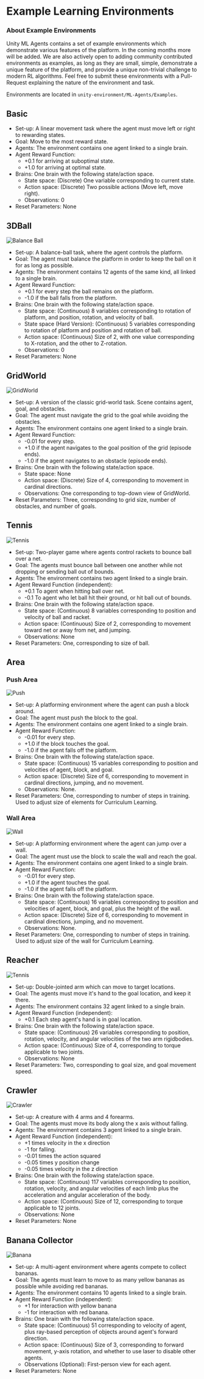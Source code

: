 # Example Learning Environments

### About Example Environments
Unity ML Agents contains a set of example environments which demonstrate various features of the platform. In the coming months more will be added. We are also actively open to adding community contributed environments as examples, as long as they are small, simple, demonstrate a unique feature of the platform, and provide a unique non-trivial challenge to modern RL algorithms. Feel free to submit these environments with a Pull-Request explaining the nature of the environment and task. 

Environments are located in `unity-environment/ML-Agents/Examples`.

## Basic

* Set-up: A linear movement task where the agent must move left or right to rewarding states.
* Goal: Move to the most reward state.
* Agents: The environment contains one agent linked to a single brain.
* Agent Reward Function: 
    * +0.1 for arriving at suboptimal state.
    * +1.0 for arriving at optimal state.
* Brains: One brain with the following state/action space.
    * State space: (Discrete) One variable corresponding to current state.
    * Action space: (Discrete) Two possible actions (Move left, move right).
    * Observations: 0
* Reset Parameters: None

## 3DBall

![Balance Ball](../images/balance.png)

* Set-up: A balance-ball task, where the agent controls the platform. 
* Goal: The agent must balance the platform in order to keep the ball on it for as long as possible.
* Agents: The environment contains 12 agents of the same kind, all linked to a single brain.
* Agent Reward Function: 
    * +0.1 for every step the ball remains on the platform. 
    * -1.0 if the ball falls from the platform.
* Brains: One brain with the following state/action space.
    * State space: (Continuous) 8 variables corresponding to rotation of platform, and position, rotation, and velocity of ball.
    * State space (Hard Version): (Continuous) 5 variables corresponding to rotation of platform and position and rotation of ball.
    * Action space: (Continuous) Size of 2, with one value corresponding to X-rotation, and the other to Z-rotation.
    * Observations: 0
* Reset Parameters: None

## GridWorld

![GridWorld](../images/gridworld.png)

* Set-up: A version of the classic grid-world task. Scene contains agent, goal, and obstacles. 
* Goal: The agent must navigate the grid to the goal while avoiding the obstacles.
* Agents: The environment contains one agent linked to a single brain.
* Agent Reward Function: 
    * -0.01 for every step.
    * +1.0 if the agent navigates to the goal position of the grid (episode ends).
    * -1.0 if the agent navigates to an obstacle (episode ends).
* Brains: One brain with the following state/action space.
    * State space: None
    * Action space: (Discrete) Size of 4, corresponding to movement in cardinal directions.
    * Observations: One corresponding to top-down view of GridWorld.
* Reset Parameters: Three, corresponding to grid size, number of obstacles, and number of goals.


## Tennis

![Tennis](../images/tennis.png)

* Set-up: Two-player game where agents control rackets to bounce ball over a net. 
* Goal: The agents must bounce ball between one another while not dropping or sending ball out of bounds.
* Agents: The environment contains two agent linked to a single brain.
* Agent Reward Function (independent): 
    * +0.1 To agent when hitting ball over net.
    * -0.1 To agent who let ball hit their ground, or hit ball out of bounds.
* Brains: One brain with the following state/action space.
    * State space: (Continuous) 8 variables corresponding to position and velocity of ball and racket.
    * Action space: (Continuous) Size of 2, corresponding to movement toward net or away from net, and jumping.
    * Observations: None
* Reset Parameters: One, corresponding to size of ball.

## Area 

### Push Area

![Push](../images/push.png)

* Set-up: A platforming environment where the agent can push a block around.
* Goal: The agent must push the block to the goal.
* Agents: The environment contains one agent linked to a single brain.
* Agent Reward Function: 
    * -0.01 for every step.
    * +1.0 if the block touches the goal.
    * -1.0 if the agent falls off the platform.
* Brains: One brain with the following state/action space.
    * State space: (Continuous) 15 variables corresponding to position and velocities of agent, block, and goal.
    * Action space: (Discrete) Size of 6, corresponding to movement in cardinal directions, jumping, and no movement.
    * Observations: None.
* Reset Parameters: One, corresponding to number of steps in training. Used to adjust size of elements for Curriculum Learning.

### Wall Area

![Wall](../images/wall.png)

* Set-up: A platforming environment where the agent can jump over a wall.
* Goal: The agent must use the block to scale the wall and reach the goal.
* Agents: The environment contains one agent linked to a single brain.
* Agent Reward Function: 
    * -0.01 for every step.
    * +1.0 if the agent touches the goal.
    * -1.0 if the agent falls off the platform.
* Brains: One brain with the following state/action space.
    * State space: (Continuous) 16 variables corresponding to position and velocities of agent, block, and goal, plus the height of the wall.
    * Action space: (Discrete) Size of 6, corresponding to movement in cardinal directions, jumping, and no movement.
    * Observations: None.
* Reset Parameters: One, corresponding to number of steps in training. Used to adjust size of the wall for Curriculum Learning.

## Reacher

![Tennis](../images/reacher.png)

* Set-up: Double-jointed arm which can move to target locations.
* Goal: The agents must move it's hand to the goal location, and keep it there.
* Agents: The environment contains 32 agent linked to a single brain.
* Agent Reward Function (independent): 
    * +0.1 Each step agent's hand is in goal location.
* Brains: One brain with the following state/action space.
    * State space: (Continuous) 26 variables corresponding to position, rotation, velocity, and angular velocities of the two arm rigidbodies.
    * Action space: (Continuous) Size of 4, corresponding to torque applicable to two joints. 
    * Observations: None
* Reset Parameters: Two, corresponding to goal size, and goal movement speed.

## Crawler

![Crawler](../images/crawler.png)

* Set-up: A creature with 4 arms and 4 forearms.
* Goal: The agents must move its body along the x axis without falling.
* Agents: The environment contains 3 agent linked to a single brain.
* Agent Reward Function (independent): 
    * +1 times velocity in the x direction
    * -1 for falling.
    * -0.01 times the action squared
    * -0.05 times y position change
    * -0.05 times velocity in the z direction 
* Brains: One brain with the following state/action space.
    * State space: (Continuous) 117 variables corresponding to position, rotation, velocity, and angular velocities of each limb plus the acceleration and angular acceleration of the body.
    * Action space: (Continuous) Size of 12, corresponding to torque applicable to 12 joints. 
    * Observations: None
* Reset Parameters: None

## Banana Collector

![Banana](../images/banana.png)

* Set-up: A multi-agent environment where agents compete to collect bananas. 
* Goal: The agents must learn to move to as many yellow bananas as possible while avoiding red bananas.
* Agents: The environment contains 10 agents linked to a single brain.
* Agent Reward Function (independent): 
    * +1 for interaction with yellow banana
    * -1 for interaction with red banana.
* Brains: One brain with the following state/action space.
    * State space: (Continuous) 51 corresponding to velocity of agent, plus ray-based perception of objects around agent's forward direction.
    * Action space: (Continuous) Size of 3, corresponding to forward movement, y-axis rotation, and whether to use laser to disable other agents.
    * Observations (Optional): First-person view for each agent. 
* Reset Parameters: None
